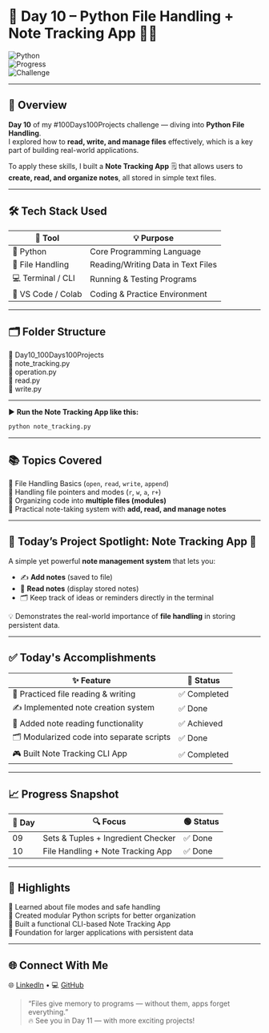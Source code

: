 # 📖 Day 10 – Python File Handling + Note Tracking App 📝✅

![Python](https://img.shields.io/badge/Python-3.x-blue.svg)  
![Progress](https://img.shields.io/badge/Day-10-green)  
![Challenge](https://img.shields.io/badge/100_Days-Project_Challenge-orange)  

---

## 🧠 Overview  
**Day 10** of my #100Days100Projects challenge — diving into **Python File Handling**.  
I explored how to **read, write, and manage files** effectively, which is a key part of building real-world applications.  

To apply these skills, I built a **Note Tracking App** 🗒️ that allows users to **create, read, and organize notes**, all stored in simple text files.

---

## 🛠️ Tech Stack Used  

| 🧰 Tool             | 💡 Purpose                              |
|--------------------|-----------------------------------------|
| 🐍 Python           | Core Programming Language               |
| 📂 File Handling    | Reading/Writing Data in Text Files      |
| 💻 Terminal / CLI   | Running & Testing Programs              |
| 🧠 VS Code / Colab  | Coding & Practice Environment           |

---

## 🗂️ Folder Structure  

📁 Day10_100Days100Projects  
  📝 note_tracking.py  
  📝 operation.py  
  📝 read.py  
  📝 write.py  

---

▶️ **Run the Note Tracking App like this:**  
```bash
python note_tracking.py
```

---

## 📚 Topics Covered  

🔹 File Handling Basics (`open`, `read`, `write`, `append`)  
🔹 Handling file pointers and modes (`r`, `w`, `a`, `r+`)  
🔹 Organizing code into **multiple files (modules)**  
🔹 Practical note-taking system with **add, read, and manage notes**

---

## 🎯 Today’s Project Spotlight: Note Tracking App 📝  

A simple yet powerful **note management system** that lets you:  
- ✍️ **Add notes** (saved to file)  
- 📖 **Read notes** (display stored notes)  
- 🗂️ Keep track of ideas or reminders directly in the terminal  

💡 Demonstrates the real-world importance of **file handling** in storing persistent data.

---

## ✅ Today's Accomplishments  

| ✨ Feature                                 | 📌 Status   |
|-------------------------------------------|-------------|
| 📄 Practiced file reading & writing        | ✅ Completed |
| ✍️ Implemented note creation system        | ✅ Done      |
| 📖 Added note reading functionality        | ✅ Achieved  |
| 🗂️ Modularized code into separate scripts  | ✅ Done      |
| 🎮 Built Note Tracking CLI App             | ✅ Completed |

---

## 📈 Progress Snapshot  

| 📅 Day | 🔍 Focus                                 | 🟢 Status |
|--------|------------------------------------------|-----------|
| 09     | Sets & Tuples + Ingredient Checker       | ✅ Done    |
| 10     | File Handling + Note Tracking App        | ✅ Done    |

---

## 🌟 Highlights  

📝 Learned about file modes and safe handling  
📂 Created modular Python scripts for better organization  
🔄 Built a functional CLI-based Note Tracking App  
🚀 Foundation for larger applications with persistent data  

---

## 🌐 Connect With Me  

🌐 [LinkedIn](https://www.linkedin.com/in/subodh-kumar-yadav-522828293/) • 💻 [GitHub](https://github.com/subodhkryadav)  

> “Files give memory to programs — without them, apps forget everything.”  
> 🔥 See you in Day 11 — with more exciting projects!  
